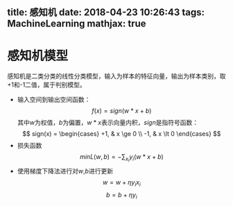 title: 感知机
date: 2018-04-23 10:26:43
tags: MachineLearning
mathjax: true
---

# 感知机模型
感知机是二类分类的线性分类模型，输入为样本的特征向量，输出为样本类别，取+1和-1二值，属于判别模型。
* 输入空间到输出空间函数：
$$f(x) = sign(w*x + b)$$
其中$w$为权值，$b$为偏置，$w * x$表示向量内积，$sign$是指符号函数：
$$ sign(x) =
\begin{cases}
+1, & x \ge 0 \\
-1, & x \lt 0
\end{cases}
$$
* 损失函数
$$minL(w, b) = - \sum_{x_i}{y_i}(w * x + b)$$
* 使用梯度下降法进行对$w$,$b$进行更新
$$w = w + \eta{y_i}{x_i}$$
$$b = b + \eta{y_i}$$